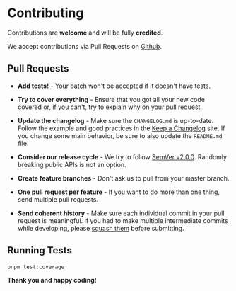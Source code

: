 # Contributing

Contributions are **welcome** and will be fully **credited**.

We accept contributions via Pull Requests on [Github](https://github.com/daniseijo/name-fixer/pulls).

## Pull Requests

- **Add tests!** - Your patch won't be accepted if it doesn't have tests.

- **Try to cover everything** - Ensure that you got all your new code covered or, if you can't, try to explain why on your pull request.

- **Update the changelog** - Make sure the `CHANGELOG.md` is up-to-date. Follow the example and good practices in the [Keep a Changelog](https://keepachangelog.com/en/1.0.0/) site. If you change some main behavior, be sure to also update the `README.md` file.

- **Consider our release cycle** - We try to follow [SemVer v2.0.0](http://semver.org/). Randomly breaking public APIs is not an option.

- **Create feature branches** - Don't ask us to pull from your master branch.

- **One pull request per feature** - If you want to do more than one thing, send multiple pull requests.

- **Send coherent history** - Make sure each individual commit in your pull request is meaningful. If you had to make multiple intermediate commits while developing, please [squash them](http://www.git-scm.com/book/en/v2/Git-Tools-Rewriting-History#Changing-Multiple-Commit-Messages) before submitting.

## Running Tests

``` bash
pnpm test:coverage
```

**Thank you and happy coding!**
